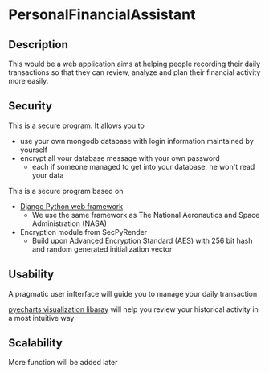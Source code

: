 # PersonalFinancialAssistant


## Description

This would be a web application aims at helping people recording their daily transactions so that they can review, analyze and plan their financial activity more easily. 

## Security

This is a secure program. It allows you to 

* use your own mongodb database with login information maintained by yourself
* encrypt all your database message with your own password
	* each if someone managed to get into your database, he won't read your data


This is a secure program based on

* <a href="https://www.djangoproject.com/">Django Python web framework</a>
	* We use the same framework as The National Aeronautics and Space Administration (NASA)
* Encryption module from SecPyRender
	* Build upon Advanced Encryption Standard (AES) with 256 bit hash and random generated initialization vector


## Usability

A pragmatic user infterface will guide you to manage your daily transaction

<a href="http://pyecharts.org/#/">pyecharts visualization libaray</a> will help you review your historical activity in a most intuitive way

## Scalability

More function will be added later